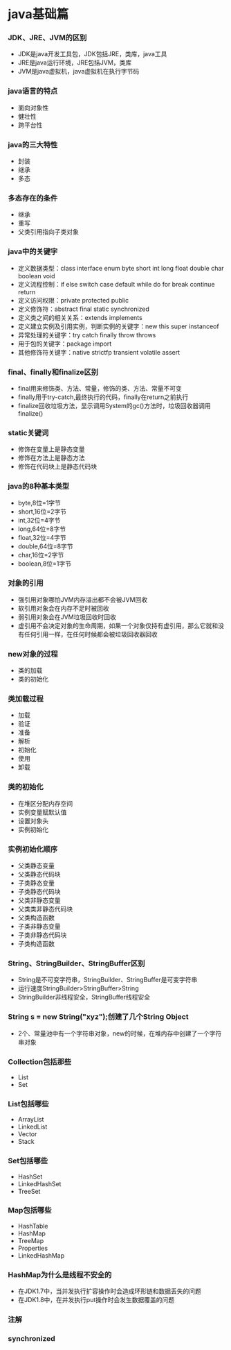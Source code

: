 # java基础篇

### JDK、JRE、JVM的区别
* JDK是java开发工具包，JDK包括JRE，类库，java工具
* JRE是java运行环境，JRE包括JVM，类库
* JVM是java虚拟机，java虚拟机在执行字节码

### java语言的特点
* 面向对象性
* 健壮性
* 跨平台性

### java的三大特性
* 封装
* 继承
* 多态

### 多态存在的条件
* 继承
* 重写
* 父类引用指向子类对象

### java中的关键字
* 定义数据类型：class interface enum byte short int long float double char boolean void
* 定义流程控制：if else switch case default while do for break continue return
* 定义访问权限：private protected public
* 定义修饰符：abstract final static synchronized
* 定义类之间的相关关系：extends implements
* 定义建立实例及引用实例，判断实例的关键字：new this super instanceof
* 异常处理的关键字：try catch finally throw throws
* 用于包的关键字：package import
* 其他修饰符关键字：native strictfp transient volatile assert

### final、finally和finalize区别
* final用来修饰类、方法、常量，修饰的类、方法、常量不可变
* finally用于try-catch,最终执行的代码，finally在return之前执行
* finalize回收垃圾方法，显示调用System的gc()方法时，垃圾回收器调用finalize()

### static关键词
* 修饰在变量上是静态变量
* 修饰在方法上是静态方法
* 修饰在代码块上是静态代码块

### java的8种基本类型
* byte,8位=1字节
* short,16位=2字节
* int,32位=4字节
* long,64位=8字节
* float,32位=4字节
* double,64位=8字节
* char,16位=2字节
* boolean,8位=1字节

### 对象的引用
* 强引用对象哪怕JVM内存溢出都不会被JVM回收
* 软引用对象会在内存不足时被回收
* 弱引用对象会在JVM垃圾回收时回收
* 虚引用不会决定对象的生命周期，如果一个对象仅持有虚引用，那么它就和没有任何引用一样，在任何时候都会被垃圾回收器回收

### new对象的过程
* 类的加载
* 类的初始化

### 类加载过程
* 加载
* 验证
* 准备
* 解析
* 初始化
* 使用
* 卸载

### 类的初始化
* 在堆区分配内存空间
* 实例变量赋默认值
* 设置对象头
* 实例初始化

### 实例初始化顺序
* 父类静态变量
* 父类静态代码块
* 子类静态变量
* 子类静态代码块
* 父类非静态变量
* 父类类非静态代码块
* 父类构造函数
* 子类非静态变量
* 子类非静态代码块
* 子类构造函数

### String、StringBuilder、StringBuffer区别
* String是不可变字符串，StringBuilder、StringBuffer是可变字符串
* 运行速度StringBuilder>StringBuffer>String
* StringBuilder非线程安全，StringBuffer线程安全

### String s = new String("xyz");创建了几个String Object
* 2个、常量池中有一个字符串对象，new的时候，在堆内存中创建了一个字符串对象

### Collection包括那些
* List
* Set

### List包括哪些
* ArrayList
* LinkedList
* Vector
* Stack

### Set包括哪些
* HashSet
* LinkedHashSet
* TreeSet

### Map包括哪些
* HashTable
* HashMap
* TreeMap
* Properties
* LinkedHashMap

### HashMap为什么是线程不安全的
* 在JDK1.7中，当并发执行扩容操作时会造成环形链和数据丢失的问题
* 在JDK1.8中，在并发执行put操作时会发生数据覆盖的问题

### 注解

### synchronized